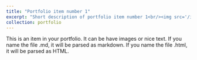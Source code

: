 ```yaml
---
title: "Portfolio item number 1"
excerpt: "Short description of portfolio item number 1<br/><img src='/images/sturgeon.jpg'>"
collection: portfolio
---
```


This is an item in your portfolio. It can be have images or nice text. If you name the file .md, it will be parsed as markdown. If you name the file .html, it will be parsed as HTML. 
